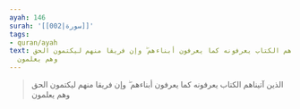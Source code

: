 ```yaml
---
ayah: 146
surah: '[[002|سورة]]'
tags:
- quran/ayah
text: الذين آتيناهم الكتاب يعرفونه كما يعرفون أبناءهم ۖ وإن فريقا منهم ليكتمون الحق
  وهم يعلمون
---
```

> الذين آتيناهم الكتاب يعرفونه كما يعرفون أبناءهم ۖ وإن فريقا منهم ليكتمون الحق وهم يعلمون
